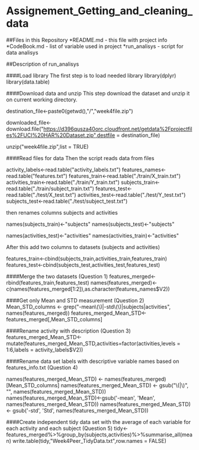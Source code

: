 # Assignement_Getting_and_cleaning_data


##Files in this Repository
*README.md - this file with project info
*CodeBook.md - list of variable used in project
*run_analisys - script for data analisys


##Description of run_analisys

####Load library 
The first step is to load needed library 
library(dplyr)
library(data.table)

####Download data and unzip 
This step download the dataset and unzip it on current working directory.

destination_file<-paste0(getwd(),"/","week4file.zip")

downloaded_file<-download.file("https://d396qusza40orc.cloudfront.net/getdata%2Fprojectfiles%2FUCI%20HAR%20Dataset.zip",destfile = destination_file)

unzip("week4file.zip",list = TRUE)

####Read files for data
Then the script reads data from files 

activity_labels<-read.table("activity_labels.txt")
features_names<-read.table("features.txt")
features_train<-read.table("./train/X_train.txt")
activities_train<-read.table("./train/Y_train.txt")
subjects_train<-read.table("./train/subject_train.txt")
features_test<-read.table("./test/X_test.txt")
activities_test<-read.table("./test/Y_test.txt")
subjects_test<-read.table("./test/subject_test.txt")

then renames columns subjects and activities

names(subjects_train)<-"subjects"
names(subjects_test)<-"subjects"

names(activities_test)<-"activities"
names(activities_train)<-"activities"

After this add two columns to datasets (subjects and activities)

features_train<-cbind(subjects_train,activities_train,features_train)
features_test<-cbind(subjects_test,activities_test,features_test)

####Merge the two datasets (Question 1)
features_merged<-rbind(features_train,features_test)
names(features_merged)<-c(names(features_merged[1:2]),as.character(features_names$V2))

####Get only Mean and STD measurement (Question 2)
Mean_STD_columns <- grep("-mean\\(\\)|-std\\(\\)|subjects|activities", names(features_merged))
features_merged_Mean_STD<-features_merged[,Mean_STD_columns]

####Rename activity with description (Question 3)
features_merged_Mean_STD<-mutate(features_merged_Mean_STD,activities=factor(activities,levels = 1:6,labels = activity_labels$V2))

####Rename data set labels with descriptive variable names based on features_info.txt  (Question 4)

names(features_merged_Mean_STD) <- names(features_merged)[Mean_STD_columns]
names(features_merged_Mean_STD) <- gsub("\\(|\\)", "", names(features_merged_Mean_STD))
names(features_merged_Mean_STD)<-gsub('-mean', 'Mean', names(features_merged_Mean_STD))
names(features_merged_Mean_STD) <- gsub('-std', 'Std', names(features_merged_Mean_STD))

####Create independent tidy data set with the average of each variable for each activity and each subject (Question 5)
tidy<-features_merged%>%group_by(subjects,activities)%>%summarise_all(mean)
write.table(tidy,"Week4Peer_TidyData.txt",row.names = FALSE)


